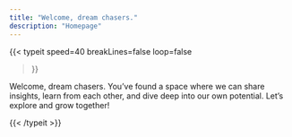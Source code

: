```yaml
---
title: "Welcome, dream chasers."
description: "Homepage"
---
```


{{< typeit 
  speed=40
  breakLines=false
  loop=false
>}}

Welcome, dream chasers. You’ve found a space where we can share insights, learn from each other, and dive deep into our own potential. Let’s explore and grow together!

{{< /typeit >}}